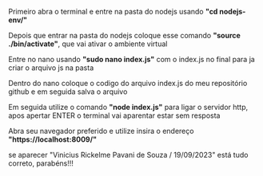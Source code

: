 <p>Primeiro abra o terminal e entre na pasta do nodejs usando <b>"cd nodejs-env/"</b> </p>
<p>Depois que entrar na pasta do nodejs coloque esse comando <b>"source ./bin/activate"</b>, que vai ativar o ambiente virtual</p>
<p>Entre no nano usando <b>"sudo nano index.js"</b> com o index.js no final para ja criar o arquivo js na pasta</p>
<p>Dentro do nano coloque o codigo do arquivo index.js do meu repositório github e em seguida salva o arquivo</p>
<p>Em seguida utilize o comando <b>"node index.js"</b> para ligar o servidor http, apos apertar ENTER o terminal vai aparentar estar sem resposta</p>
<p>Abra seu navegador preferido e utilize insira o endereço <b>"https://localhost:8009/"</b></p>
<p>se aparecer "Vinicius Rickelme Pavani de Souza / 19/09/2023" está tudo correto, parabéns!!!</p>
